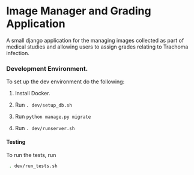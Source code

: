 # Image Manager and Grading Application

A small django application for the managing images collected as part of medical
studies and allowing users to assign grades relating to Trachoma infection.


### Development Environment.
To set up the dev environment do the following:

1) Install Docker.

2) Run `. dev/setup_db.sh`

3) Run `python manage.py migrate`

4) Run `. dev/runserver.sh`

#### Testing

To run the tests, run
```bash
 . dev/run_tests.sh
```
